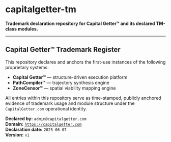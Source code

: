 # capitalgetter-tm

**Trademark declaration repository for Capital Getter™ and its declared TM-class modules.**

---

## Capital Getter™ Trademark Register

This repository declares and anchors the first-use instances of the following proprietary systems:

- **Capital Getter™** — structure-driven execution platform  
- **PathCompiler™** — trajectory synthesis engine  
- **ZoneCensor™** — spatial viability mapping engine

All entries within this repository serve as time-stamped, publicly anchored evidence of trademark usage and module structure under the `CapitalGetter.com` operational identity.

**Declared by:** `admin@capitalgetter.com`  
**Domain:** [`https://capitalgetter.com`](https://capitalgetter.com)  
**Declaration date:** `2025-06-07`  
**Version:** `v1`
